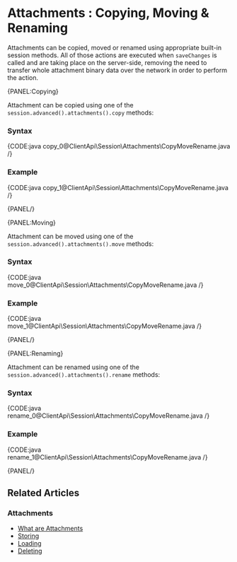 # Attachments : Copying, Moving & Renaming

Attachments can be copied, moved or renamed using appropriate built-in session methods. All of those actions are executed when `saveChanges` is called and are taking place on the server-side, removing the need to transfer whole attachment binary data over the network in order to perform the action.

{PANEL:Copying}

Attachment can be copied using one of the `session.advanced().attachments().copy` methods:

### Syntax

{CODE:java copy_0@ClientApi\Session\Attachments\CopyMoveRename.java /}

### Example

{CODE:java copy_1@ClientApi\Session\Attachments\CopyMoveRename.java /}

{PANEL/}

{PANEL:Moving}

Attachment can be moved using one of the `session.advanced().attachments().move` methods:

### Syntax

{CODE:java move_0@ClientApi\Session\Attachments\CopyMoveRename.java /}

### Example

{CODE:java move_1@ClientApi\Session\Attachments\CopyMoveRename.java /}

{PANEL/}

{PANEL:Renaming}

Attachment can be renamed using one of the `session.advanced().attachments().rename` methods:

### Syntax

{CODE:java rename_0@ClientApi\Session\Attachments\CopyMoveRename.java /}

### Example

{CODE:java rename_1@ClientApi\Session\Attachments\CopyMoveRename.java /}

{PANEL/}

## Related Articles

### Attachments

- [What are Attachments](../../../client-api/session/attachments/what-are-attachments)
- [Storing](../../../client-api/session/attachments/storing)
- [Loading](../../../client-api/session/attachments/loading)
- [Deleting](../../../client-api/session/attachments/deleting)
